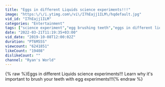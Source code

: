 ```yaml
---
title: "Eggs in different Liquids science experiments!!!"
image: "https:\/\/i.ytimg.com\/vi\/I7hEajj1ILM\/hqdefault.jpg"
vid_id: "I7hEajj1ILM"
categories: "Entertainment"
tags: ["science experiment","egg brushing teeth","eggs in different liquids"]
date: "2022-03-21T11:19:35+03:00"
vid_date: "2019-10-08T12:00:02Z"
duration: "PT6M55S"
viewcount: "6241851"
likeCount: "19408"
dislikeCount: ""
channel: "Ryan's World"
---
```

{% raw %}Eggs in different Liquids science experiments!!! Learn why it's important to brush your teeth with egg experiments!!!{% endraw %}
